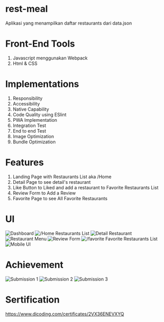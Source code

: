 # rest-meal
Aplikasi yang menampilkan daftar restaurants dari data.json
# Front-End Tools
1. Javascript menggunakan Webpack
2. Html & CSS
# Implementations
1. Responsibility
2. Accessibility
3. Native Capability
4. Code Quality using ESlint
5. PWA Implementation
6. Integration Test
7. End to end Test
8. Image Optimization
9. Bundle Optimization
# Features
1. Landing Page with Restaurants List aka /Home
2. Detail Page to see detail's restaurant
3. Like Button to Liked and add a restaurant to Favorite Restaurants List
4. Review Form to Add a Review
5. Favorite Page to see All Favorite Restaurants
# UI
![Dashboard](src/public/images/app/Capture1.PNG)
![/Home Restaurants List](src/public/images/app/Capture2.PNG)
![Detail Restaurant](src/public/images/app/Capture4.PNG)
![Restaurant Menu](src/public/images/app/Capture5.PNG)
![Review Form](src/public/images/app/Capture6.PNG)
![/favorite Favorite Restaurants List](src/public/images/app/Capture7.PNG)
![Mobile UI](src/public/images/app/Capture8.PNG)
# Achievement
![Submission 1](src/public/images/app/Capture9.PNG)
![Submission 2](src/public/images/app/Capture10.PNG)
![Submission 3](src/public/images/app/Capture11.PNG)
# Sertification
https://www.dicoding.com/certificates/2VX36ENEVXYQ
